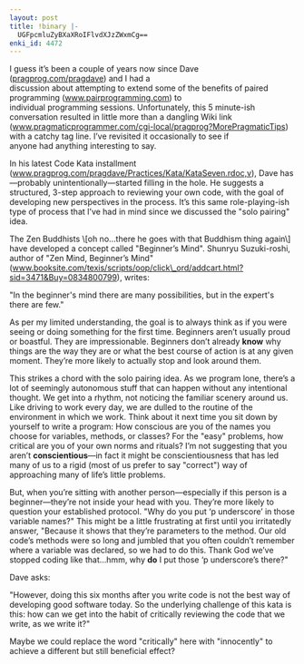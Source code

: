 ```yaml
---
layout: post
title: !binary |-
  UGFpcmluZyBXaXRoIFlvdXJzZWxmCg==
enki_id: 4472
---
```


I guess it’s been a couple of years now since Dave (<a
href="http://pragprog.com/pragdave">pragprog.com/pragdave</a>) and I had
a  
discussion about attempting to extend some of the benefits of paired  
programming (<a
href="http://www.pairprogramming.com">www.pairprogramming.com</a>) to  
individual programming sessions. Unfortunately, this 5 minute-ish  
conversation resulted in little more than a dangling Wiki link (<a
href="http://www.pragmaticprogrammer.com/cgi-local/pragprog?MorePragmaticTips">www.pragmaticprogrammer.com/cgi-local/pragprog?MorePragmaticTips</a>)  
with a catchy tag line. I’ve revisited it occasionally to see if  
anyone had anything interesting to say.

<p>
In his latest Code Kata installment (<a
href="http://www.pragprog.com/pragdave/Practices/Kata/KataSeven.rdoc,v">www.pragprog.com/pragdave/Practices/Kata/KataSeven.rdoc,v</a>),  
Dave has—probably unintentionally—started filling in the hole.  
He suggests a structured, 3-step approach to reviewing your own code,
with  
the goal of developing new perspectives in the process. It’s this  
same role-playing-ish type of process that I’ve had in mind since we  
discussed the "solo pairing&quot; idea.

</p>
<p>
The Zen Buddhists \[oh no…there he goes with that Buddhism thing  
again\] have developed a concept called "Beginner’s Mind&quot;.  
Shunryu Suzuki-roshi, author of "Zen Mind, Beginner’s Mind&quot;  
(<a
href="http://www.booksite.com/texis/scripts/oop/click_ord/addcart.html?sid=3471&Buy=0834800799">www.booksite.com/texis/scripts/oop/click\_ord/addcart.html?sid=3471&Buy=0834800799</a>),  
writes:

</p>
      &quot;In the beginner's mind there are many possibilities, but in the
       expert's there are few.&quot;

<p>
As per my limited understanding, the goal is to always think as if you
were  
seeing or doing something for the first time. Beginners aren’t  
usually proud or boastful. They are impressionable. Beginners don’t  
already <b>know</b> why things are the way they are or what the best
course  
of action is at any given moment. They’re more likely to actually  
stop and look around them.

</p>
<p>
This strikes a chord with the solo pairing idea. As we program lone,  
there’s a lot of seemingly autonomous stuff that can happen without  
any intentional thought. We get into a rhythm, not noticing the
familiar  
scenery around us. Like driving to work every day, we are dulled to
the  
routine of the environment in which we work. Think about it next time
you  
sit down by yourself to write a program: How conscious are you of the
names  
you choose for variables, methods, or classes? For the "easy&quot;  
problems, how critical are you of your own norms and rituals? I’m not  
suggesting that you aren’t <b>conscientious</b>—in fact it  
might be conscientiousness that has led many of us to a rigid (most of
us  
prefer to say "correct&quot;) way of approaching many of life’s  
little problems.

</p>
<p>
But, when you’re sitting with another person—especially if this  
person is a beginner—they’re not inside your head with you.  
They’re more likely to question your established protocol. "Why  
do you put ‘p underscore’ in those variable names?" This  
might be a little frustrating at first until you irritatedly answer,  
"Because it shows that they’re parameters to the method. Our old  
code’s methods were so long and jumbled that you often couldn’t  
remember where a variable was declared, so we had to do this. Thank
God  
we’ve stopped coding like that…hmm, why <b>do</b> I put those  
‘p underscore’s there?"

</p>
<p>
Dave asks:

</p>
      &quot;However, doing this six months after you write code is not the best way
       of developing good software today. So the underlying challenge of this
       kata is this: how can we get into the habit of critically reviewing
       the code that we write, as we write it?&quot;

<p>
Maybe we could replace the word "critically&quot; here with  
"innocently&quot; to achieve a different but still beneficial effect?

</p>
